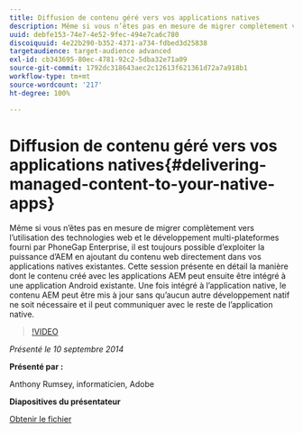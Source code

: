 ```yaml
---
title: Diffusion de contenu géré vers vos applications natives
description: Même si vous n’êtes pas en mesure de migrer complètement vers l’utilisation des technologies web et le développement multi-plateformes fourni par PhoneGap Enterprise, il est toujours possible d’exploiter la puissance d’AEM en ajoutant du contenu web directement dans vos applications natives existantes. Cette session présente en détail la manière dont le contenu créé avec les applications AEM peut ensuite être intégré à une application Android existante. Une fois intégré à l’application native, le contenu AEM peut être mis à jour sans qu’aucun autre développement natif ne soit nécessaire et il peut communiquer avec le reste de l’application native.
uuid: debfe153-74e7-4e52-9fec-494e7ca6c780
discoiquuid: 4e22b290-b352-4371-a734-fdbed3d25838
targetaudience: target-audience advanced
exl-id: cb343695-80ec-4781-92c2-5dba32e71a09
source-git-commit: 1792dc318643aec2c12613f621361d72a7a918b1
workflow-type: tm+mt
source-wordcount: '217'
ht-degree: 100%

---
```


# Diffusion de contenu géré vers vos applications natives{#delivering-managed-content-to-your-native-apps}

Même si vous n’êtes pas en mesure de migrer complètement vers l’utilisation des technologies web et le développement multi-plateformes fourni par PhoneGap Enterprise, il est toujours possible d’exploiter la puissance d’AEM en ajoutant du contenu web directement dans vos applications natives existantes. Cette session présente en détail la manière dont le contenu créé avec les applications AEM peut ensuite être intégré à une application Android existante. Une fois intégré à l’application native, le contenu AEM peut être mis à jour sans qu’aucun autre développement natif ne soit nécessaire et il peut communiquer avec le reste de l’application native.

>[!VIDEO](https://video.tv.adobe.com/v/19467/?quality=9)

*Présenté le 10 septembre 2014*

**Présenté par :**

Anthony Rumsey, informaticien, Adobe

**Diapositives du présentateur**

[Obtenir le fichier](assets/9-10-2014-delivering-managed-content-to-your-native-apps.pdf)
<!--
[Get back to the Overview](https://helpx.adobe.com/experience-manager/kt/eseminars/gems/aem-index.html)
-->
